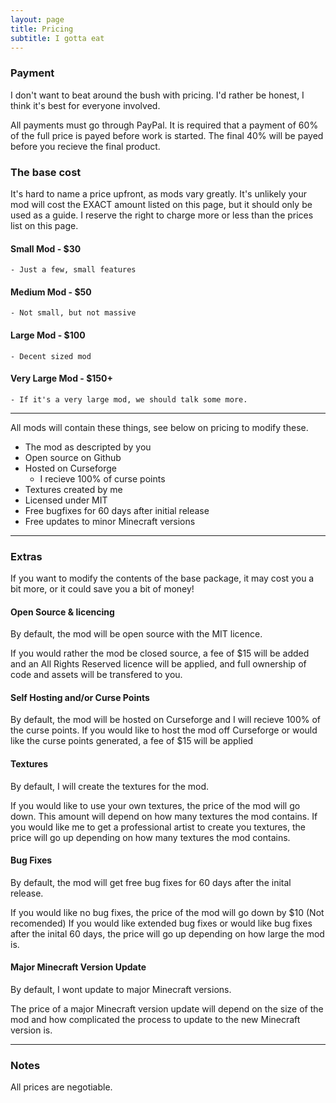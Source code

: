 ```yaml
---
layout: page
title: Pricing
subtitle: I gotta eat
---
```


### Payment
I don't want to beat around the bush with pricing. I'd rather be honest, I think it's best for everyone involved.

All payments must go through PayPal.
It is required that a payment of 60% of the full price is payed before work is started. 
The final 40% will be payed before you recieve the final product.


### The base cost

It's hard to name a price upfront, as mods vary greatly. It's unlikely your mod will cost the EXACT amount listed on this page, but it should only be used as a guide.
I reserve the right to charge more or less than the prices list on this page.

#### Small Mod - $30
    - Just a few, small features

#### Medium Mod - $50
    - Not small, but not massive

#### Large Mod - $100
    - Decent sized mod

#### Very Large Mod - $150+
    - If it's a very large mod, we should talk some more.

****
All mods will contain these things, see below on pricing to modify these.

- The mod as descripted by you
- Open source on Github
- Hosted on Curseforge
    - I recieve 100% of curse points
- Textures created by me
- Licensed under MIT
- Free bugfixes for 60 days after initial release
- Free updates to minor Minecraft versions

****
### Extras

If you want to modify the contents of the base package, it may cost you a bit more, or it could save you a bit of money!

#### Open Source & licencing
By default, the mod will be open source with the MIT licence. 

If you would rather the mod be closed source, a fee of $15 will be added and an All Rights Reserved licence will be applied, and full ownership of code and assets will be transfered to you.

#### Self Hosting and/or Curse Points
By default, the mod will be hosted on Curseforge and I will recieve 100% of the curse points.
If you would like to host the mod off Curseforge or would like the curse points generated, a fee of $15 will be applied

#### Textures
By default, I will create the textures for the mod.

If you would like to use your own textures, the price of the mod will go down. This amount will depend on how many textures the mod contains.
If you would like me to get a professional artist to create you textures, the price will go up depending on how many textures the mod contains.

#### Bug Fixes
By default, the mod will get free bug fixes for 60 days after the inital release.

If you would like no bug fixes, the price of the mod will go down by $10 (Not recomended)
If you would like extended bug fixes or would like bug fixes after the inital 60 days, the price will go up depending on how large the mod is.

#### Major Minecraft Version Update
By default, I wont update to major Minecraft versions.

The price of a major Minecraft version update will depend on the size of the mod and how complicated the process to update to the new Minecraft version is.

****
### Notes
All prices are negotiable. 